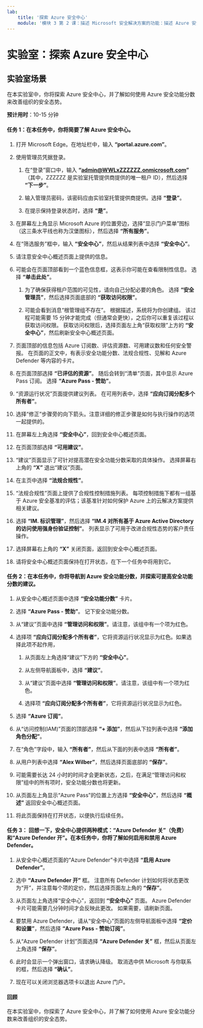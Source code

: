 ```yaml
---
lab:
    title: '探索 Azure 安全中心'
    module: '模块 3 第 2 课：描述 Microsoft 安全解决方案的功能：描述 Azure 安全管理功能'
---
```



# 实验室：探索 Azure 安全中心 

## 实验室场景
在本实验室中，你将探索 Azure 安全中心，并了解如何使用 Azure 安全功能分数来改善组织的安全态势。

  

**预计用时**：10-15 分钟

#### 任务 1：在本任务中，你将简要了解 Azure 安全中心。
1.	打开 Microsoft Edge。在地址栏中，输入 **“portal.azure.com”**。

1. 使用管理员凭据登录。
    1. 在“登录”窗口中，输入 **“admin@WWLxZZZZZZ.onmicrosoft.com”** （其中，ZZZZZZ 是实验室托管提供商提供的唯一租户 ID），然后选择 **“下一步”**。
    
    1. 输入管理员密码，该密码应由实验室托管提供商提供。选择 **“登录”**。
    1. 在提示保持登录状态时，选择 **“是”**。

1. 在屏幕左上角显示 Microsoft Azure 的位置旁边，选择“显示门户菜单”图标（这三条水平线也称为汉堡图标），然后选择 **“所有服务”**。  
1. 在“筛选服务”框中，输入 **“安全中心”**，然后从结果列表中选择 **“安全中心”**。
1. 请注意安全中心概述页面上提供的信息。  
1. 可能会在页面顶部看到一个蓝色信息框，这表示你可能在查看限制性信息。  选择 **“单击此处”**。
    1. 为了确保获得租户范围的可见性，请向自己分配必要的角色。  选择 **“安全管理员”**，然后选择页面底部的 **“获取访问权限”**。
   
     1. 可能会看到消息“根管理组不存在”。  根据描述，系统将为你创建组。  该过程可能需要 15 分钟才能完成（但通常会更快），之后你可以重复该过程以获取访问权限。  获取访问权限后，选择页面左上角“获取权限”上方的 **“安全中心”**，然后刷新安全中心概述页面。
1. 页面顶部的信息包括 Azure 订阅数、评估资源数、可用建议数和任何安全警报。  在页面的正文中，有表示安全功能分数、法规合规性、见解和 Azure Defender 等内容的卡片。  
1. 在页面顶部选择 **“已评估的资源”**。  随后会转到“清单”页面，其中显示 Azure Pass 订阅。  选择 **“Azure Pass - 赞助”**。
1. “资源运行状况”页面提供建议列表。  在可用列表中，选择 **“应向订阅分配多个所有者”**。 
1. 选择“修正”步骤旁的向下箭头。注意详细的修正步骤是如何与执行操作的选项一起提供的。  
1. 在屏幕左上角选择 **“安全中心”**，回到安全中心概述页面。
1. 在页面顶部选择 **“可用建议”**。  
1. “建议”页面显示了可针对提高潜在安全功能分数采取的具体操作。  选择屏幕右上角的 **“X”** 退出“建议”页面。
1. 在主页中选择 **“法规合规性”**。
1. “法规合规性”页面上提供了合规性控制措施列表。  每项控制措施下都有一组基于 Azure 安全基准的评估；该基准针对如何保护 Azure 上的云解决方案提供相关建议。
1. 选择 **“IM. 标识管理”**，然后选择 **“IM.4 对所有基于 Azure Active Directory 的访问使用强身份验证控制”**。  列表显示了可用于改进合规性态势的客户责任操作。
1. 选择屏幕右上角的 **“X”** 关闭页面，返回到安全中心概述页面。 
1. 请将安全中心概述页面保持在打开状态，在下一个任务中将用到它。


#### 任务 2：在本任务中，你将导航到 Azure 安全功能分数，并探索可提高安全功能分数的建议。 

1. 从安全中心概述页面中选择 **“安全功能分数”** 卡片。

2. 选择 **“Azure Pass - 赞助”**。  记下安全功能分数。
3. 从“建议”页面中选择 **“管理访问和权限”**。请注意，该组中有一个项为红色。
4. 选择项 **“应向订阅分配多个所有者”**，它将资源运行状况显示为红色。如果选择此项不起作用，
    1. 从页面左上角选择“建议”下方的 **“安全中心”**。
    
    1. 从左侧导航面板中，选择 **“建议”**。
    1. 从“建议”页面中选择 **“管理访问和权限”**。请注意，该组中有一个项为红色。
    1. 选择项 **“应向订阅分配多个所有者”**，它将资源运行状况显示为红色。 
5. 选择 **“Azure 订阅”**。
6. 从“访问控制(IAM)”页面的顶部选择 **“+ 添加”**，然后从下拉列表中选择 **“添加角色分配”**。
7. 在“角色”字段中，输入 **“所有者”**，然后从下面的列表中选择 **“所有者”**。
8. 从用户列表中选择 **“Alex Wilber”**，然后选择页面底部的 **“保存”**。
9. 可能需要长达 24 小时的时间才会更新状态，之后，在满足“管理访问和权限”组中的所有项时，安全功能分数也将更新。
10. 从页面左上角显示“Azure Pass”的位置上方选择 **“安全中心”**，然后选择 **“概述”** 返回安全中心概述页面。
11. 将此页面保持在打开状态，以便执行后续任务。


#### 任务 3：  回想一下，安全中心提供两种模式：“Azure Defender 关”（免费）和“Azure Defender 开”。在本任务中，你将了解如何启用和禁用 Azure Defender。

1.	从安全中心概述页面的“Azure Defender”卡片中选择 **“启用 Azure Defender”**。

2.	选中 **“Azure Defender 开”** 框。  注意所有 Defender 计划如何将状态更改为“开”，并注意每个项的定价，然后选择页面左上角的 **“保存”**。
3.	从页面左上角选择“安全中心”，返回到 **“安全中心”** 页面。   Azure Defender 卡片可能需要几分钟时间才会反映此更改。  如果需要，请刷新页面。
4.	要禁用 Azure Defender，请从“安全中心”页面的左侧导航面板中选择 **“定价和设置”**，然后选择 **“Azure Pass - 赞助订阅”**。
5.	从“Azure Defender 计划”页面选择 **“Azure Defender 关”** 框，然后从页面左上角选择 **“保存”**。
6.	此时会显示一个弹出窗口，请求确认降级。  取消选中供 Microsoft 与你联系的框，然后选择 **“确认”**。
7.	现在可以关闭浏览器选项卡以退出 Azure 门户。


#### 回顾
在本实验室中，你探索了 Azure 安全中心，并了解了如何使用 Azure 安全功能分数来改善组织的安全态势。
